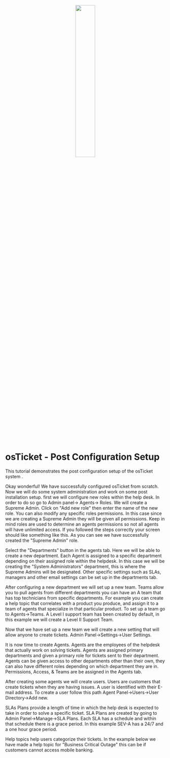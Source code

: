 <p align="center">
<img src="https://www.opensaas.online/images/osticket-logo-img.png" height="35%" width="35%"/>
</p>

<h1>osTicket - Post Configuration Setup</h1>

This tutorial demonstrates the post configuration setup of the osTicket system .

Okay wonderful! We have successfully configured osTicket from scratch. Now we will do some system administration and work on some post installation setup. first we will configure new roles within the help desk. In order to do so go to Admin panel-> Agents-> Roles. We will create a Supreme Admin. Click on "Add new role" then enter the name of the new role. You can also modify any specific roles permissions. In this case since we are creating a Supreme Admin they will be given all permissions. Keep in mind roles are used to determine an agents permissions so not all agents will have unlimited access. If you followed the steps correctly your screen should like something like this. As you can see we have successfully created the "Supreme Admin" role.
<br />

Select the "Departments" button in the agents tab. Here we will be able to create a new department. Each Agent is assigned to a specific department depending on their assigned role within the helpdesk. In this case we will be creating the "System Administrators" department, this is where the Supreme Admins will be designated. Other specific settings such as SLAs, managers and other email settings can be set up in the departments tab.

After configuring a new department we will set up a new team. Teams allow you to pull agents from different departments you can have an A team that has top technicians from specific departments. For example you can create a help topic that correlates with a product you produce, and assign it to a team of agents that specialize in that particular product. To set up a team go to Agents->Teams. A Level I support team has been created by default, in this example we will create a Level II Support Team.

Now that we have set up a new team we will create a new setting that will allow anyone to create tickets. Admin Panel->Settings->User Settings.

It is now time to create Agents. Agents are the employees of the helpdesk that actually work on solving tickets. Agents are assigned primary departments and given a primary role for tickets sent to their department. Agents can be given access to other departments other than their own, they can also have different roles depending on which department they are in. Permissions, Access, & Teams are be assigned in the Agents tab.

After creating some agents we will create users. Users are customers that create tickets when they are having issues. A user is identified with their E-mail address. To create a user follow this path Agent Panel->Users->User Directory->Add new.

SLAs Plans provide a length of time in which the help desk is expected to take in order to solve a specific ticket. SLA Plans are created by going to Admin Panel->Manage->SLA Plans. Each SLA has a schedule and within that schedule there is a grace period. In this example SEV-A has a 24/7 and a one hour grace period.

Help topics help users categorize their tickets. In the example below we have made a help topic for "Business Critical Outage" this can be if customers cannot access mobile banking.
